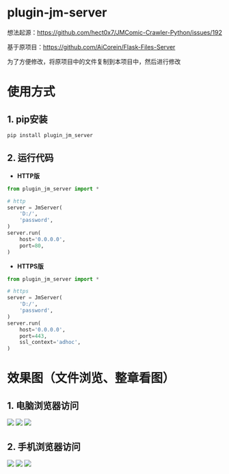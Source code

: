 # plugin-jm-server

想法起源：https://github.com/hect0x7/JMComic-Crawler-Python/issues/192

基于原项目：https://github.com/AiCorein/Flask-Files-Server

为了方便修改，将原项目中的文件复制到本项目中，然后进行修改



# 使用方式



## 1. pip安装

```shell
pip install plugin_jm_server
```



## 2. 运行代码

* **HTTP版**

```python
from plugin_jm_server import *

# http
server = JmServer(
    'D:/',
    'password',
)
server.run(
    host='0.0.0.0',
    port=80,
)
```

* **HTTPS版**

```python
from plugin_jm_server import *

# https
server = JmServer(
    'D:/',
    'password',
)
server.run(
    host='0.0.0.0',
    port=443,
    ssl_context='adhoc',
)
```



# 效果图（文件浏览、整章看图）

## 1. 电脑浏览器访问
![](images/3.png)
![](images/4.png)
![](images/5.png)

## 2. 手机浏览器访问
![](images/1.jpeg)
![](images/2.jpeg)
![](images/7.jpeg)

